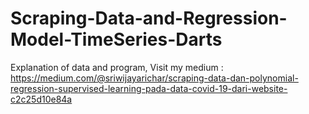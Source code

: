 # Scraping-Data-and-Regression-Model-TimeSeries-Darts
Explanation of data and program, Visit my medium : https://medium.com/@sriwijayarichar/scraping-data-dan-polynomial-regression-supervised-learning-pada-data-covid-19-dari-website-c2c25d10e84a
